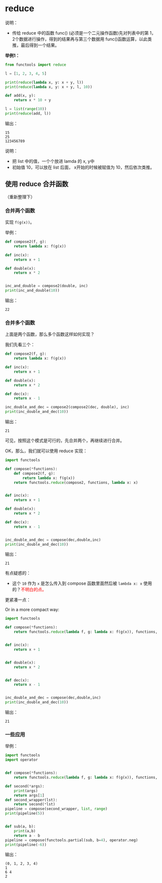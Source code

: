 
# reduce


说明：

- 传给 reduce 中的函数 func() (必须是一个二元操作函数)先对列表中的第 1，2个数据进行操作，得到的结果再与第三个数据用 func()函数运算，以此类推，最后得到一个结果。

**举例1：**

```py
from functools import reduce

l = [1, 2, 3, 4, 5]

print(reduce(lambda x, y: x + y, l))
print(reduce(lambda x, y: x + y, l, 10))

def add(x, y):
    return x * 10 + y

l = list(range(10))
print(reduce(add, l))
```

输出：

```
15
25
123456789
```

说明：

- 把 list 中的值，一个个放进 lamda 的 x, y中
- 初始值 10，可以放在 list 后面， x开始的时候被赋值为 10，然后依次类推。



## 使用 reduce 合并函数

（重新整理下）

### 合并两个函数


实现 `f(g(x))`。

举例：

```py
def compose2(f, g):
    return lambda x: f(g(x))

def inc(x):
    return x + 1

def double(x):
    return x * 2


inc_and_double = compose2(double, inc)
print(inc_and_double(10))
```

输出：

```
22
```

### 合并多个函数

上面是两个函数，那么多个函数这样如何实现？

我们先看三个：


```py
def compose2(f, g):
    return lambda x: f(g(x))

def inc(x):
    return x + 1

def double(x):
    return x * 2

def dec(x):
    return x - 1

inc_double_and_dec = compose2(compose2(dec, double), inc)
print(inc_double_and_dec(10))
```

输出：

```
21
```

可见，按照这个模式是可行的，先合并两个，再继续进行合并。

OK，那么，我们就可以使用 reduce 实现：


```py
import functools

def compose(*functions):
    def compose2(f, g):
        return lambda x: f(g(x))
    return functools.reduce(compose2, functions, lambda x: x)


def inc(x):
    return x + 1

def double(x):
    return x * 2

def dec(x):
    return x - 1


inc_double_and_dec = compose(dec,double,inc)
print(inc_double_and_dec(10))
```

输出：

```
21
```

有点疑惑的：

- 这个 `10` 作为 `x` 是怎么传入到 compose 函数里面然后被 `lambda x: x` 使用的？<span style="color:red;">不明白的点。</span>

更紧凑一点：

Or in a more compact way:

```py
import functools

def compose(*functions):
    return functools.reduce(lambda f, g: lambda x: f(g(x)), functions, lambda x: x)


def inc(x):
    return x + 1


def double(x):
    return x * 2


def dec(x):
    return x - 1


inc_double_and_dec = compose(dec,double,inc)
print(inc_double_and_dec(10))
```

输出：

```
21
```

### 一些应用

举例：


```py
import functools
import operator


def compose(*functions):
    return functools.reduce(lambda f, g: lambda x: f(g(x)), functions, lambda x: x)

def second(*args):
    print(args)
    return args[1]
def second_wrapper(lst):
    return second(*lst)
pipeline = compose(second_wrapper, list, range)
print(pipeline(5))


def sub(a, b):
    print(a,b)
    return a - b
pipeline = compose(functools.partial(sub, b=4), operator.neg)
print(pipeline(-6))
```

输出：

```
(0, 1, 2, 3, 4)
1
6 4
2
```



